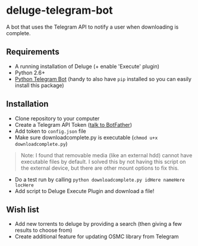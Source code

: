 deluge-telegram-bot
=================
A bot that uses the Telegram API to notify a user when downloading is complete.

## Requirements
- A running installation of Deluge (+ enable 'Execute' plugin)
- Python 2.6+
- [Python Telegram Bot](https://pypi.python.org/pypi/python-telegram-bot) (handy to also have `pip` installed so you can easily install this package)

## Installation
- Clone repository to your computer
- Create a Telegram API Token ([talk to BotFather](https://telegram.me/botfather))
- Add token to `config.json` file
- Make sure downloadcomplete.py is executable (`chmod u+x downloadcomplete.py`)

> Note: I found that removable media (like an external hdd) cannot have executable files by default. I solved this by not having this script on the external device, but there are other mount options to fix this.

- Do a test run by calling `python downloadcomplete.py idHere nameHere locHere`
- Add script to Deluge Execute Plugin and download a file!

## Wish list
- Add new torrents to deluge by providing a search (then giving a few results to choose from)
- Create additional feature for updating OSMC library from Telegram
